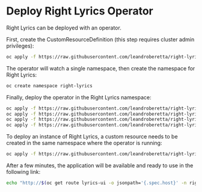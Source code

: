 # Deploy Right Lyrics Operator

Right Lyrics can be deployed with an operator.

First, create the CustomResourceDefinition (this step requires cluster admin privileges):

```bash
oc apply -f https://raw.githubusercontent.com/leandroberetta/right-lyrics/master/operator/deploy/crds/veicot.io_rightlyrics_crd.yaml
```

The operator will watch a single namespace, then create the namespace for Right Lyrics:

```bash
oc create namespace right-lyrics
```

Finally, deploy the operator in the Right Lyrics namespace:

```bash
oc apply -f https://raw.githubusercontent.com/leandroberetta/right-lyrics/master/operator/deploy/service_account.yaml -n right-lyrics
oc apply -f https://raw.githubusercontent.com/leandroberetta/right-lyrics/master/operator/deploy/role.yaml -n right-lyrics
oc apply -f https://raw.githubusercontent.com/leandroberetta/right-lyrics/master/operator/deploy/role_binding.yaml -n right-lyrics
oc apply -f https://raw.githubusercontent.com/leandroberetta/right-lyrics/master/operator/deploy/operator.yaml -n right-lyrics
```

To deploy an instance of Right Lyrics, a custom resource needs to be created in the same namespace where the operator is running:

```bash
oc apply -f https://raw.githubusercontent.com/leandroberetta/right-lyrics/master/operator/deploy/crds/veicot.io_v1_rightlyrics_cr.yaml -n right-lyrics
```

After a few minutes, the application will be available and ready to use in the following link:

```bash
echo "http://$(oc get route lyrics-ui -o jsonpath='{.spec.host}' -n right-lyrics)"
```